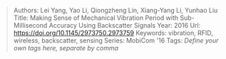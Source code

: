 > Authors: Lei Yang, Yao Li, Qiongzheng Lin, Xiang-Yang Li, Yunhao Liu
> Title: Making Sense of Mechanical Vibration Period with Sub-Millisecond Accuracy Using Backscatter Signals
> Year: 2016
> Url: https://doi.org/10.1145/2973750.2973759
> Keywords: vibration, RFID, wireless, backscatter, sensing
> Series: MobiCom '16
> Tags: *Define your own tags here, separate by comma*